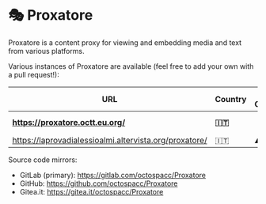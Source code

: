 # 🎭 Proxatore

Proxatore is a content proxy for viewing and embedding media and text from various platforms.

Various instances of Proxatore are available (feel free to add your own with a pull request!):

|URL|Country|Uses Cloudflare|Notes|
|-|-|-|-|
|**<https://proxatore.octt.eu.org/>**|**🇮🇹**||**Official instance**|
|<https://laprovadialessioalmi.altervista.org/proxatore/>|🇮🇹|⚠️||

Source code mirrors:

* GitLab (primary): <https://gitlab.com/octospacc/Proxatore>
* GitHub: <https://github.com/octospacc/Proxatore>
* Gitea.it: <https://gitea.it/octospacc/Proxatore>

